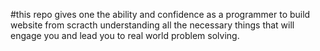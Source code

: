 #this repo gives one the ability and confidence as a programmer to build website from scracth understanding all the necessary things that will engage you and lead you to real world problem solving.
